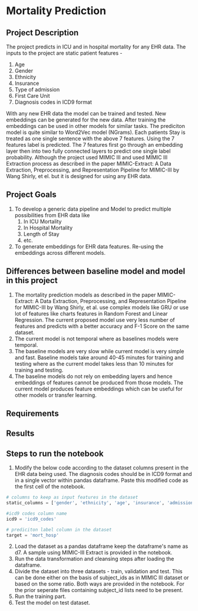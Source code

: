 # Mortality Prediction

## Project Description
The project predicts in ICU and in hospital mortality for any EHR data. The inputs to the project are static patient features - 
1. Age
2. Gender
3. Ethnicity
4. Insurance
5. Type of admission
6. First Care Unit
7. Diagnosis codes in ICD9 format

With any new EHR data the model can be trained and tested. New embeddings can be generated for the new data. After training the embeddings can be used in other models for similar tasks. The prediciton model is quite similar to Word2Vec model (NGrams). Each patients Stay is treated as one single sentence with the above 7 features. Using the 7 features label is predicted. The 7 features first go through an embedding layer then into two fully connected layers to predict one single label probability. Although the project used MIMIC III and used MIMIC III Extraction process as described in the paper MIMIC-Extract: A Data Extraction, Preprocessing, and Representation Pipeline for MIMIC-III by Wang Shirly, et el. but it is designed for using any EHR data.

## Project Goals
1. To develop a generic data pipeline and Model to predict multiple possibilities from EHR data like
    1. In ICU Mortality
    2. In Hospital Mortality
    3. Length of Stay
    4. etc.
2. To generate embeddings for EHR data features. Re-using the embeddings across different models.

## Differences between baseline model and model in this project
1. The mortality prediction models as described in the paper MIMIC-Extract: A Data Extraction, Preprocessing, and Representation Pipeline for MIMIC-III by Wang Shirly, et al. use complex models like GRU or use lot of features like charts features in Random Forest and Linear Regression. The current proposed model use very less number of features and predicts with a better accuracy and F-1 Score on the same dataset.
2. The current model is not temporal where as baselines models were temporal.
3. The baseline models are very slow while current model is very simple and fast. Baseline models take around 40-45 minutes for training and testing where as the current model takes less than 10 minutes for training and testing.
4. The baseline models do not rely on embedding layers and hence embeddings of features cannot be produced from those models. The current model produces feature embeddings which can be useful for other models or transfer learning.

## Requirements

## Results

## Steps to run the notebook

1. Modify the below code according to the dataset columns present in the EHR data being used. The diagnosis codes should be in ICD9 format and in a single vector within pandas dataframe. Paste this modified code as the first cell of the notebook.

```python
# columns to keep as input features in the dataset
static_columns = ['gender', 'ethnicity', 'age', 'insurance', 'admission_type', 'first_careunit', 'icd9_codes']

#icd9 codes column name
icd9 = 'icd9_codes'

# prediciton label column in the dataset
target = 'mort_hosp'
```
2. Load the dataset as a pandas dataframe keep the dataframe's name as d7. A sample using MIMIC-III Extract is provided in the notebook.
3. Run the data transformation and cleansing steps after loading the dataframe.
4. Divide the dataset into three datasets - train, validation and test. This can be done either on the basis of subject_ids as in MIMIC III dataset or based on the some ratio. Both ways are provided in the notebook. For the prior seperate files containing subject_id lists need to be present.
5. Run the training part.
6. Test the model on test dataset.
